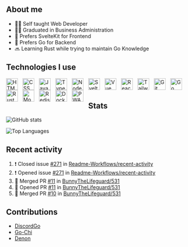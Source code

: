 ## About me

- 👨‍💻 Self taught Web Developer
- 👨‍🎓 Graduated in Business Administration
- 📱 Prefers SvelteKit for Frontend
- 💽 Prefers Go for Backend
- 🔜 Learning Rust while trying to maintain Go Knowledge

## Technologies I use

<img align="left" alt="HTML" width="32px" src="https://cdn.jsdelivr.net/gh/devicons/devicon/icons/html5/html5-original-wordmark.svg" style="padding-right:10px;" />
<img align="left" alt="CSS" width="32px" src="https://cdn.jsdelivr.net/gh/devicons/devicon/icons/css3/css3-original-wordmark.svg" style="padding-right:10px;" />
<img align="left" alt="Javascript" width="32px" src="https://cdn.jsdelivr.net/gh/devicons/devicon/icons/javascript/javascript-original.svg" style="padding-right:10px;" />
<img align="left" alt="Typescript" width="32px" src="https://cdn.jsdelivr.net/gh/devicons/devicon/icons/typescript/typescript-original.svg" style="padding-right:10px;" />
<img align="left" alt="NodeJS" width="32px" src="https://cdn.jsdelivr.net/gh/devicons/devicon/icons/nodejs/nodejs-original.svg" style="padding-right:10px;" />
<img align="left" alt="Svelte" width="32px" src="https://cdn.jsdelivr.net/gh/devicons/devicon/icons/svelte/svelte-original.svg" style="padding-right:10px;" />
<img align="left" alt="Vue" width="32px" src="https://cdn.jsdelivr.net/gh/devicons/devicon/icons/vuejs/vuejs-original.svg" style="padding-right:10px;" />
<img align="left" alt="React" width="32px"  src="https://cdn.jsdelivr.net/gh/devicons/devicon/icons/react/react-original.svg" style="padding-right:10px;"  />
<img align="left" alt="TailwindCSS" width="32px" src="https://cdn.jsdelivr.net/gh/devicons/devicon/icons/tailwindcss/tailwindcss-plain.svg" style="padding-right:10px;" />
<img align="left" alt="Git" width="32px" src="https://cdn.jsdelivr.net/gh/devicons/devicon/icons/git/git-original.svg" style="padding-right:10px;" />
<img align="left" alt="Go" width="32px" src="https://cdn.jsdelivr.net/gh/devicons/devicon/icons/go/go-original-wordmark.svg" style="padding-right:10px;" />
<img align="left" alt="Rust" width="32px" src="https://cdn.jsdelivr.net/gh/devicons/devicon/icons/rust/rust-plain.svg" style="padding-right:10px;" />
<img align="left" alt="MongoDB" width="32px" src="https://cdn.jsdelivr.net/gh/devicons/devicon/icons/mongodb/mongodb-original.svg" style="padding-right:10px;" />
<img align="left" alt="Redis" width="32px" src="https://cdn.jsdelivr.net/gh/devicons/devicon/icons/redis/redis-original.svg" style="padding-right:10px;" />
<img align="left" alt="Docker" width="32px" src="https://cdn.jsdelivr.net/gh/devicons/devicon/icons/docker/docker-plain.svg" style="padding-right:10px;" />
<img align="left" alt="PWA" width="32px" src="https://api.iconify.design/logos/pwa.svg?download=1&width=42&height=42" style="padding-right:10px;" />


<br />
<br />

## Stats

![GitHub stats](https://github-readme-stats-henna-six-92.vercel.app/api?username=bunnythelifeguard&count_private=true&show_icons=true&hide=stars)

![Top Languages](https://github-readme-stats-henna-six-92.vercel.app/api/top-langs/?username=bunnythelifeguard)

## Recent activity

<!--START_SECTION:activity-->
1. ❗️ Closed issue [#271](https://github.com/Readme-Workflows/recent-activity/issues/271) in [Readme-Workflows/recent-activity](https://github.com/Readme-Workflows/recent-activity)
2. ❗️ Opened issue [#271](https://github.com/Readme-Workflows/recent-activity/issues/271) in [Readme-Workflows/recent-activity](https://github.com/Readme-Workflows/recent-activity)
3. 🎉 Merged PR [#11](https://github.com/BunnyTheLifeguard/531/pull/11) in [BunnyTheLifeguard/531](https://github.com/BunnyTheLifeguard/531)
4. 💪 Opened PR [#11](https://github.com/BunnyTheLifeguard/531/pull/11) in [BunnyTheLifeguard/531](https://github.com/BunnyTheLifeguard/531)
5. 🎉 Merged PR [#10](https://github.com/BunnyTheLifeguard/531/pull/10) in [BunnyTheLifeguard/531](https://github.com/BunnyTheLifeguard/531)
<!--END_SECTION:activity-->

## Contributions

- [DiscordGo](https://github.com/bwmarrin/discordgo/pull/1262)
- [Go-Chi](https://github.com/go-chi/docs/pull/5)
- [Denon](https://github.com/denosaurs/denon/pull/96)